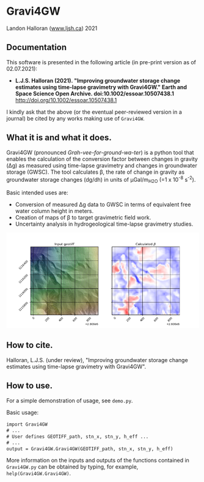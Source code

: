 # Gravi4GW
Landon Halloran (www.ljsh.ca) 2021

## Documentation
This software is presented in the following article (in pre-print version as of 02.07.2021):
- **L.J.S. Halloran (2021). "Improving groundwater storage change estimates using time-lapse gravimetry with Gravi4GW." Earth and Space Science Open Archive. doi:10.1002/essoar.10507438.1** http://doi.org/10.1002/essoar.10507438.1

I kindly ask that the above (or the eventual peer-reviewed version in a journal) be cited by any works making use of `Gravi4GW`.

## What it is and what it does.
Gravi4GW (pronounced *Grah-vee-for-ground-wa-ter*) is a python tool that enables the calculation of the conversion factor between changes in gravity (&Delta;g) as measured using time-lapse gravimetry and changes in groundwater storage (GWSC). The tool calculates &beta;, the rate of change in gravity as groundwater storage changes (dg/dh) in units of &mu;Gal/m<sub>H2O</sub> (=1 x 10<sup>-8</sup> s<sup>-2</sup>).

Basic intended uses are:
- Conversion of measured &Delta;g data to GWSC in terms of equivalent free water column height in meters.
- Creation of maps of &beta; to target gravimetric field work.
- Uncertainty analysis in hydrogeological time-lapse gravimetry studies.

![](/Output/example_output_fig.png "Example output")

## How to cite.
Halloran, L.J.S. (under review), "Improving groundwater storage change estimates using time-lapse gravimetry with Gravi4GW".

## How to use. 
For a simple demonstration of usage, see `demo.py`.

Basic usage:
```
import Gravi4GW
# ...
# User defines GEOTIFF_path, stn_x, stn_y, h_eff ...
# ...
output = Gravi4GW.Gravi4GW(GEOTIFF_path, stn_x, stn_y, h_eff)
```

More information on the inputs and outputs of the functions contained in `Gravi4GW.py` can be obtained by typing, for example, `help(Gravi4GW.Gravi4GW)`.
